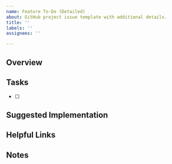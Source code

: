 ```yaml
---
name: Feature To-Do (Detailed)
about: GitHub project issue template with additional details.
title: ''
labels: ''
assignees: ''

---
```


## Overview
<!--- A brief description of the feature -->


## Tasks
<!--- List of tasks that must be completed to implement the feature -->
 - [ ] 

## Suggested Implementation
<!--- Notes to help guide implementation of the feature -->


## Helpful Links
<!--- Links that may prove helpful when implementing the feature -->


## Notes
<!--- Additional notes -->
